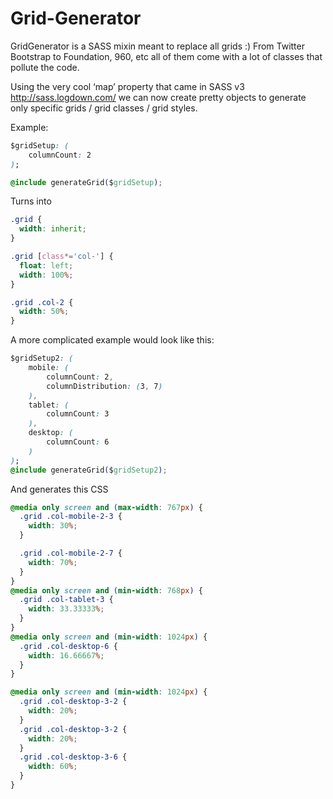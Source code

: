 Grid-Generator
==============

GridGenerator is a SASS mixin meant to replace all grids :) From Twitter Bootstrap to Foundation, 960, etc all of them come with a lot of classes that pollute the code.

Using the very cool ‘map’ property that came in SASS v3 http://sass.logdown.com/ we can now create pretty objects to generate only specific grids / grid classes / grid styles. 

Example: 

```css
$gridSetup: (
	columnCount: 2
);

@include generateGrid($gridSetup);
```
Turns into 
```CSS
.grid {
  width: inherit;
}

.grid [class*='col-'] {
  float: left;
  width: 100%;
}

.grid .col-2 {
  width: 50%;
}
```

A more complicated example would look like this: 

```css
$gridSetup2: (
	mobile: (
		columnCount: 2,
		columnDistribution: (3, 7)
	),
	tablet: (
		columnCount: 3
	),
	desktop: (
		columnCount: 6
	)
);
@include generateGrid($gridSetup2);
```
And generates this CSS
```CSS
@media only screen and (max-width: 767px) {
  .grid .col-mobile-2-3 {
    width: 30%;
  }

  .grid .col-mobile-2-7 {
    width: 70%;
  }
}
@media only screen and (min-width: 768px) {
  .grid .col-tablet-3 {
    width: 33.33333%;
  }
}
@media only screen and (min-width: 1024px) {
  .grid .col-desktop-6 {
    width: 16.66667%;
  }
}

@media only screen and (min-width: 1024px) {
  .grid .col-desktop-3-2 {
    width: 20%;
  }
  .grid .col-desktop-3-2 {
    width: 20%;
  }
  .grid .col-desktop-3-6 {
    width: 60%;
  }
}
```
